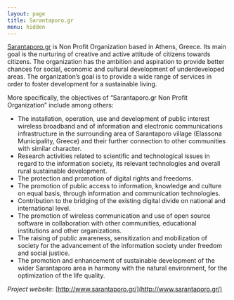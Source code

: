 ```yaml
---
layout: page
title: Sarantaporo.gr
menu: hidden
---
```


[Sarantaporo.gr] is Non Profit Organization based in Athens, Greece. Its main goal is the nurturing of creative and active attitude of citizens towards citizens. The organization has the ambition and aspiration to provide better chances for social, economic and cultural development of underdeveloped areas. The organization’s goal is to provide a wide range of services in order to foster development for a sustainable living.

More specifically, the objectives of “Sarantaporo.gr Non Profit Organization” include among others:
 * The installation, operation, use and development of public interest wireless broadband and of information and electronic communications infrastructure in the surrounding area of Sarantaporo village (Elassona Municipality, Greece) and their further connection to other communities with similar character.
 * Research activities related to scientific and technological issues in regard to the information society, its relevant technologies and overall rural sustainable development.
 * The protection and promotion of digital rights and freedoms.
 * The promotion of public access to information, knowledge and culture on equal basis, through information and communication technologies.
 * Contribution to the bridging of the existing digital divide on national and international level.
 * The promotion of wireless communication and use of open source software in collaboration with other communities, educational institutions and other organizations.
 * The raising of public awareness, sensitization and mobilization of society for the advancement of the information society under freedom and social justice.
 * The promotion and enhancement of sustainable development of the wider Sarantaporo area in harmony with the natural environment, for the optimization of the life quality.

*Project website*: [http://www.sarantaporo.gr/](http://www.sarantaporo.gr/)

[Sarantaporo.gr]: http://www.sarantaporo.gr/
